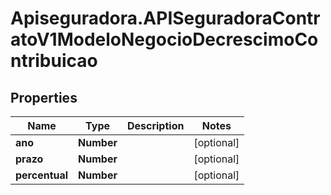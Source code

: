 # Apiseguradora.APISeguradoraContratoV1ModeloNegocioDecrescimoContribuicao

## Properties
Name | Type | Description | Notes
------------ | ------------- | ------------- | -------------
**ano** | **Number** |  | [optional] 
**prazo** | **Number** |  | [optional] 
**percentual** | **Number** |  | [optional] 


